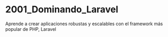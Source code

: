 # 2001_Dominando_Laravel
Aprende a crear aplicaciones robustas y escalables con el framework más popular de PHP, Laravel

